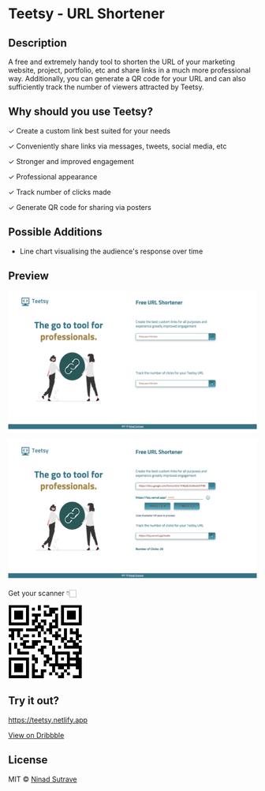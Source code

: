 # Teetsy - URL Shortener

## Description

A free and extremely handy tool to shorten the URL of your marketing website, project, portfolio, etc and share links in a much more professional way. Additionally, you can generate a QR code for your URL and can also sufficiently track the number of viewers attracted by Teetsy.

## Why should you use Teetsy?

✓ Create a custom link best suited for your needs

✓ Conveniently share links via messages, tweets, social media, etc

✓ Stronger and improved engagement

✓ Professional appearance

✓ Track number of clicks made

✓ Generate QR code for sharing via posters

## Possible Additions

- Line chart visualising the audience's response over time

## Preview

![This is how the website looks](src/assets/preview1.png)

![This is how the website looks](src/assets/preview2.png)

Get your scanner 👇🏻

![My project](src/assets/qr.png)

## Try it out?

https://teetsy.netlify.app

[View on Dribbble](https://dribbble.com/shots/20646112-Teetsy-URL-Shortening-Website)

## License

MIT © [Ninad Sutrave](https://ninadsutrave.in)
